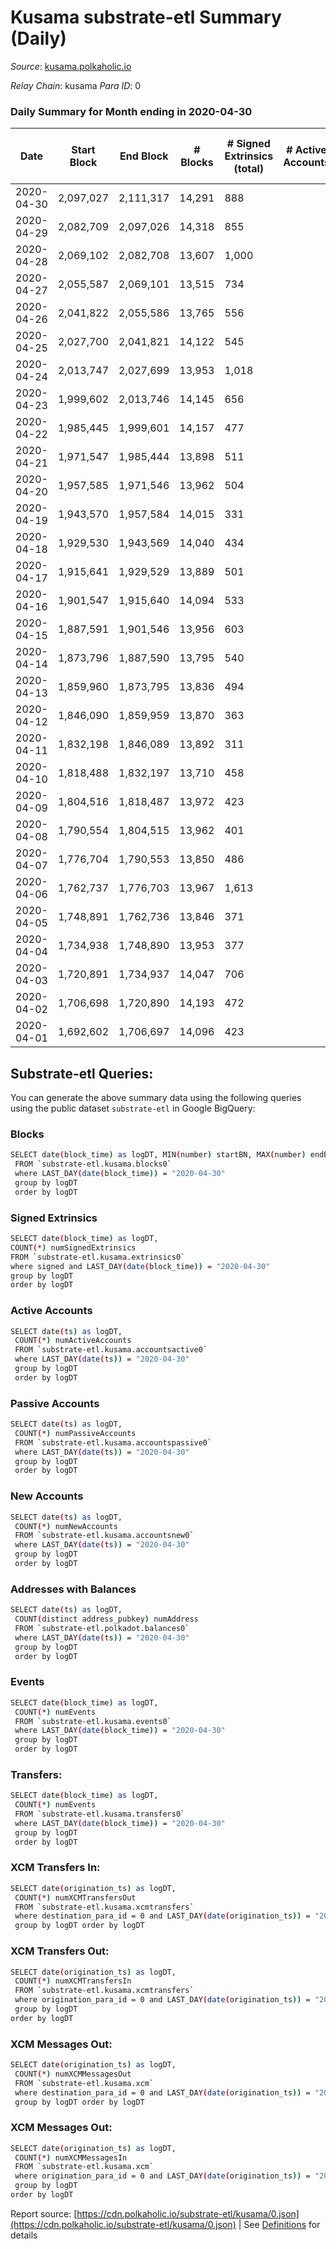 # Kusama substrate-etl Summary (Daily)

_Source_: [kusama.polkaholic.io](https://kusama.polkaholic.io)

*Relay Chain*: kusama
*Para ID*: 0



### Daily Summary for Month ending in 2020-04-30


| Date | Start Block | End Block | # Blocks | # Signed Extrinsics (total) | # Active Accounts | # Passive | # New | # Addresses with Balances | # Events | # Transfers | # XCM Transfers In | # XCM Transfers Out | # XCM In | # XCM Out | Issues | 
| ---- | ----------- | --------- | -------- | --------------------------- | ----------------- | --------- | ----- | ------------------------- | -------- | ----------- | ------------------ | ------------------- | -------- | --------- | ------ |
| 2020-04-30 | 2,097,027 | 2,111,317 | 14,291 | 888 |  |  |  | 8,085 | 51,123 | 460 ($41,348,410.09) |   |   |  |  |  |
| 2020-04-29 | 2,082,709 | 2,097,026 | 14,318 | 855 |  |  |  |  | 49,916 | 333 ($35,195,687.33) |   |   |  |  |  |
| 2020-04-28 | 2,069,102 | 2,082,708 | 13,607 | 1,000 |  |  |  |  | 52,992 | 279 ($2,254,067.64) |   |   |  |  |  |
| 2020-04-27 | 2,055,587 | 2,069,101 | 13,515 | 734 |  |  |  |  | 45,233 | 360 ($3,012,175.04) |   |   |  |  |  |
| 2020-04-26 | 2,041,822 | 2,055,586 | 13,765 | 556 |  |  |  |  | 43,120 | 325 ($31,632,040.96) |   |   |  |  |  |
| 2020-04-25 | 2,027,700 | 2,041,821 | 14,122 | 545 |  |  |  |  | 44,612 | 287 ($18,728,722.26) |   |   |  |  |  |
| 2020-04-24 | 2,013,747 | 2,027,699 | 13,953 | 1,018 |  |  |  |  | 46,880 | 534 ($92,725,318.00) |   |   |  |  |  |
| 2020-04-23 | 1,999,602 | 2,013,746 | 14,145 | 656 |  |  |  |  | 46,301 | 378 ($17,602,153.19) |   |   |  |  |  |
| 2020-04-22 | 1,985,445 | 1,999,601 | 14,157 | 477 |  |  |  |  | 44,192 | 272 ($10,850,854.95) |   |   |  |  |  |
| 2020-04-21 | 1,971,547 | 1,985,444 | 13,898 | 511 |  |  |  |  | 46,127 | 230 ($796,698.85) |   |   |  |  |  |
| 2020-04-20 | 1,957,585 | 1,971,546 | 13,962 | 504 |  |  |  |  | 44,032 | 303 ($28,675,884.43) |   |   |  |  |  |
| 2020-04-19 | 1,943,570 | 1,957,584 | 14,015 | 331 |  |  |  |  | 42,918 | 136 ($2,559,611.20) |   |   |  |  |  |
| 2020-04-18 | 1,929,530 | 1,943,569 | 14,040 | 434 |  |  |  |  | 43,588 | 198 ($1,971,404.26) |   |   |  |  |  |
| 2020-04-17 | 1,915,641 | 1,929,529 | 13,889 | 501 |  |  |  |  | 42,604 | 227 ($9,330,336.24) |   |   |  |  |  |
| 2020-04-16 | 1,901,547 | 1,915,640 | 14,094 | 533 |  |  |  |  | 43,383 | 293 ($9,386,005.40) |   |   |  |  |  |
| 2020-04-15 | 1,887,591 | 1,901,546 | 13,956 | 603 |  |  |  |  | 45,122 | 337 ($5,561,919.14) |   |   |  |  |  |
| 2020-04-14 | 1,873,796 | 1,887,590 | 13,795 | 540 |  |  |  |  | 43,207 | 289 ($6,892,401.01) |   |   |  |  |  |
| 2020-04-13 | 1,859,960 | 1,873,795 | 13,836 | 494 |  |  |  |  | 43,255 | 293 ($7,434,229.95) |   |   |  |  |  |
| 2020-04-12 | 1,846,090 | 1,859,959 | 13,870 | 363 |  |  |  |  | 41,688 | 234 ($8,600,582.28) |   |   |  |  |  |
| 2020-04-11 | 1,832,198 | 1,846,089 | 13,892 | 311 |  |  |  |  | 42,120 | 196 ($5,379,345.47) |   |   |  |  |  |
| 2020-04-10 | 1,818,488 | 1,832,197 | 13,710 | 458 |  |  |  |  | 43,666 | 225 ($27,945,925.14) |   |   |  |  |  |
| 2020-04-09 | 1,804,516 | 1,818,487 | 13,972 | 423 |  |  |  |  | 42,955 | 190 ($40,822,515.75) |   |   |  |  |  |
| 2020-04-08 | 1,790,554 | 1,804,515 | 13,962 | 401 |  |  |  |  | 43,709 | 208 ($8,409,715.77) |   |   |  |  |  |
| 2020-04-07 | 1,776,704 | 1,790,553 | 13,850 | 486 |  |  |  |  | 43,044 | 181 ($9,003,045.43) |   |   |  |  |  |
| 2020-04-06 | 1,762,737 | 1,776,703 | 13,967 | 1,613 |  |  |  |  | 49,800 | 1,350 ($3,232,693.66) |   |   |  |  |  |
| 2020-04-05 | 1,748,891 | 1,762,736 | 13,846 | 371 |  |  |  |  | 42,515 | 205 ($16,872,568.33) |   |   |  |  |  |
| 2020-04-04 | 1,734,938 | 1,748,890 | 13,953 | 377 |  |  |  |  | 43,013 | 219 ($5,606,953.93) |   |   |  |  |  |
| 2020-04-03 | 1,720,891 | 1,734,937 | 14,047 | 706 |  |  |  |  | 44,867 | 436 ($46,321,982.33) |   |   |  |  |  |
| 2020-04-02 | 1,706,698 | 1,720,890 | 14,193 | 472 |  |  |  |  | 44,254 | 226 ($30,192,810.43) |   |   |  |  |  |
| 2020-04-01 | 1,692,602 | 1,706,697 | 14,096 | 423 |  |  |  |  | 44,905 | 153 ($15,686,981.44) |   |   |  |  |  |

## Substrate-etl Queries:
You can generate the above summary data using the following queries using the public dataset `substrate-etl` in Google BigQuery:

### Blocks
```bash
SELECT date(block_time) as logDT, MIN(number) startBN, MAX(number) endBN, COUNT(*) numBlocks 
 FROM `substrate-etl.kusama.blocks0`  
 where LAST_DAY(date(block_time)) = "2020-04-30" 
 group by logDT 
 order by logDT
```

### Signed Extrinsics
```bash
SELECT date(block_time) as logDT, 
COUNT(*) numSignedExtrinsics 
FROM `substrate-etl.kusama.extrinsics0`  
where signed and LAST_DAY(date(block_time)) = "2020-04-30" 
group by logDT 
order by logDT
```

### Active Accounts
```bash
SELECT date(ts) as logDT, 
 COUNT(*) numActiveAccounts 
 FROM `substrate-etl.kusama.accountsactive0` 
 where LAST_DAY(date(ts)) = "2020-04-30" 
 group by logDT 
 order by logDT
```

### Passive Accounts
```bash
SELECT date(ts) as logDT, 
 COUNT(*) numPassiveAccounts 
 FROM `substrate-etl.kusama.accountspassive0` 
 where LAST_DAY(date(ts)) = "2020-04-30" 
 group by logDT 
 order by logDT
```

### New Accounts
```bash
SELECT date(ts) as logDT, 
 COUNT(*) numNewAccounts 
 FROM `substrate-etl.kusama.accountsnew0` 
 where LAST_DAY(date(ts)) = "2020-04-30" 
 group by logDT
 order by logDT
```

### Addresses with Balances
```bash
SELECT date(ts) as logDT,
 COUNT(distinct address_pubkey) numAddress 
 FROM `substrate-etl.polkadot.balances0` 
 where LAST_DAY(date(ts)) = "2020-04-30" 
 group by logDT 
 order by logDT
```

### Events
```bash
SELECT date(block_time) as logDT, 
 COUNT(*) numEvents 
 FROM `substrate-etl.kusama.events0` 
 where LAST_DAY(date(block_time)) = "2020-04-30" 
 group by logDT 
 order by logDT
```

### Transfers:
```bash
SELECT date(block_time) as logDT, 
 COUNT(*) numEvents 
 FROM `substrate-etl.kusama.transfers0` 
 where LAST_DAY(date(block_time)) = "2020-04-30" 
 group by logDT 
 order by logDT
```

### XCM Transfers In:
```bash
SELECT date(origination_ts) as logDT, 
 COUNT(*) numXCMTransfersOut 
 FROM `substrate-etl.kusama.xcmtransfers` 
 where destination_para_id = 0 and LAST_DAY(date(origination_ts)) = "2020-04-30" 
 group by logDT order by logDT
```

### XCM Transfers Out:
```bash
SELECT date(origination_ts) as logDT, 
 COUNT(*) numXCMTransfersIn 
 FROM `substrate-etl.kusama.xcmtransfers` 
 where origination_para_id = 0 and LAST_DAY(date(origination_ts)) = "2020-04-30" 
 group by logDT 
order by logDT
```

### XCM Messages Out:
```bash
SELECT date(origination_ts) as logDT, 
 COUNT(*) numXCMMessagesOut 
 FROM `substrate-etl.kusama.xcm` 
 where destination_para_id = 0 and LAST_DAY(date(origination_ts)) = "2020-04-30" 
 group by logDT order by logDT
```

### XCM Messages Out:
```bash
SELECT date(origination_ts) as logDT, 
 COUNT(*) numXCMMessagesIn 
 FROM `substrate-etl.kusama.xcm` 
 where origination_para_id = 0 and LAST_DAY(date(origination_ts)) = "2020-04-30" 
 group by logDT 
order by logDT
```


Report source: [https://cdn.polkaholic.io/substrate-etl/kusama/0.json](https://cdn.polkaholic.io/substrate-etl/kusama/0.json) | See [Definitions](/DEFINITIONS.md) for details
